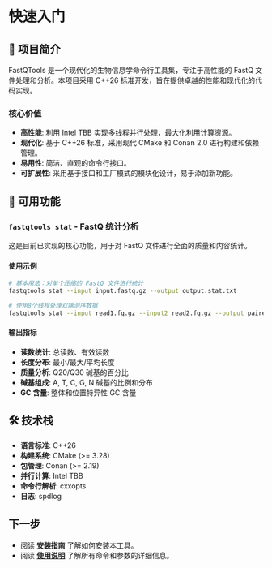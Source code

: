 # 快速入门

## 🎯 项目简介

FastQTools 是一个现代化的生物信息学命令行工具集，专注于高性能的 FastQ 文件处理和分析。本项目采用 C++26 标准开发，旨在提供卓越的性能和现代化的代码实现。

### 核心价值
- **高性能**: 利用 Intel TBB 实现多线程并行处理，最大化利用计算资源。
- **现代化**: 基于 C++26 标准，采用现代 CMake 和 Conan 2.0 进行构建和依赖管理。
- **易用性**: 简洁、直观的命令行接口。
- **可扩展性**: 采用基于接口和工厂模式的模块化设计，易于添加新功能。

## 🚀 可用功能

### `fastqtools stat` - FastQ 统计分析

这是目前已实现的核心功能，用于对 FastQ 文件进行全面的质量和内容统计。

#### 使用示例
```bash
# 基本用法：对单个压缩的 FastQ 文件进行统计
fastqtools stat --input input.fastq.gz --output output.stat.txt

# 使用8个线程处理双端测序数据
fastqtools stat --input read1.fq.gz --input2 read2.fq.gz --output paired.stat.txt --threads 8
```

#### 输出指标
- **读数统计**: 总读数、有效读数
- **长度分布**: 最小/最大/平均长度
- **质量分析**: Q20/Q30 碱基的百分比
- **碱基组成**: A, T, C, G, N 碱基的比例和分布
- **GC 含量**: 整体和位置特异性 GC 含量

## 🛠️ 技术栈

- **语言标准**: C++26
- **构建系统**: CMake (>= 3.28)
- **包管理**: Conan (>= 2.19)
- **并行计算**: Intel TBB
- **命令行解析**: cxxopts
- **日志**: spdlog

## 下一步

- 阅读 **[安装指南](./user_installation.md)** 了解如何安装本工具。
- 阅读 **[使用说明](./user_usage.md)** 了解所有命令和参数的详细信息。
